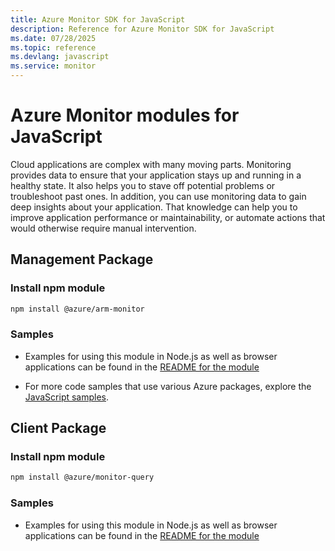 ```yaml
---
title: Azure Monitor SDK for JavaScript
description: Reference for Azure Monitor SDK for JavaScript
ms.date: 07/28/2025
ms.topic: reference
ms.devlang: javascript
ms.service: monitor
---
```

# Azure Monitor modules for JavaScript

Cloud applications are complex with many moving parts. Monitoring provides data to ensure that your application stays up and running in a healthy state. It also helps you to stave off potential problems or troubleshoot past ones. In addition, you can use monitoring data to gain deep insights about your application. That knowledge can help you to improve application performance or maintainability, or automate actions that would otherwise require manual intervention.

## Management Package

### Install npm module

```bash
npm install @azure/arm-monitor
```

### Samples

* Examples for using this module in Node.js as well as browser applications can be found in the [README for the module](https://www.npmjs.com/package/@azure/arm-monitor)

* For more code samples that use various Azure packages, explore the [JavaScript samples](https://github.com/Azure/azure-sdk-for-js/tree/main/sdk/monitor/arm-monitor#sample-code).

## Client Package

### Install npm module

```bash
npm install @azure/monitor-query
```

### Samples

* Examples for using this module in Node.js as well as browser applications can be found in the [README for the module](https://www.npmjs.com/package/@azure/monitor-query)
